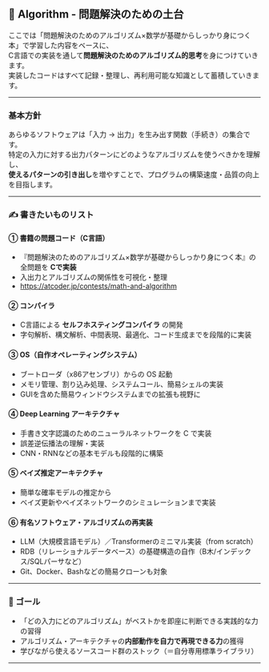 ## 📐 Algorithm - 問題解決のための土台

ここでは「問題解決のためのアルゴリズム×数学が基礎からしっかり身につく本」で学習した内容をベースに、  
C言語での実装を通して**問題解決のためのアルゴリズム的思考**を身につけていきます。  
実装したコードはすべて記録・整理し、再利用可能な知識として蓄積していきます。

---

### 基本方針

あらゆるソフトウェアは「入力 → 出力」を生み出す関数（手続き）の集合です。  
特定の入力に対する出力パターンにどのようなアルゴリズムを使うべきかを理解し、  
**使えるパターンの引き出し**を増やすことで、プログラムの構築速度・品質の向上を目指します。

---

### ✍️ 書きたいものリスト

#### ① 書籍の問題コード（C言語）
- 『問題解決のためのアルゴリズム×数学が基礎からしっかり身につく本』の全問題を **Cで実装**
- 入出力とアルゴリズムの関係性を可視化・整理
- https://atcoder.jp/contests/math-and-algorithm

#### ② コンパイラ
- C言語による **セルフホスティングコンパイラ** の開発
- 字句解析、構文解析、中間表現、最適化、コード生成までを段階的に実装

#### ③ OS（自作オペレーティングシステム）
- ブートローダ（x86アセンブリ）からの OS 起動
- メモリ管理、割り込み処理、システムコール、簡易シェルの実装
- GUIを含めた簡易ウィンドウシステムまでの拡張も視野に

#### ④ Deep Learning アーキテクチャ
- 手書き文字認識のためのニューラルネットワークを C で実装
- 誤差逆伝播法の理解・実装
- CNN・RNNなどの基本モデルも段階的に構築

#### ⑤ ベイズ推定アーキテクチャ
- 簡単な確率モデルの推定から
- ベイズ更新やベイズネットワークのシミュレーションまで実装

#### ⑥ 有名ソフトウェア・アルゴリズムの再実装
- LLM（大規模言語モデル）／Transformerのミニマル実装（from scratch）
- RDB（リレーショナルデータベース）の基礎構造の自作（B木/インデックス/SQLパーサなど）
- Git、Docker、Bashなどの簡易クローンも対象

---

### 🎯 ゴール

- 「どの入力にどのアルゴリズム」がベストかを即座に判断できる実践的な力の習得
- アルゴリズム・アーキテクチャの**内部動作を自力で再現できる力**の獲得
- 学びながら使えるソースコード群のストック（＝自分専用標準ライブラリ）

---

